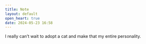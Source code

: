```yaml
---
title: Note
layout: default
open_heart: true
date: 2024-05-23 16:58
---
```


I really can’t wait to adopt a cat and make that my entire personality.
